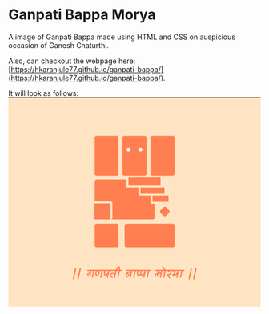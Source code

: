 # Ganpati Bappa Morya
A image of Ganpati Bappa made using HTML and CSS on auspicious occasion of Ganesh Chaturthi.

Also, can checkout the webpage here: [https://hkaranjule77.github.io/ganpati-bappa/](https://hkaranjule77.github.io/ganpati-bappa/).

It will look as follows:
![Demo-Illustraion.png](./Demo-Illustraion.png)

